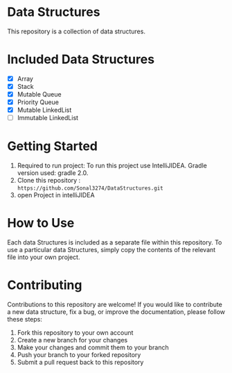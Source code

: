 # Data Structures
This repository is a collection of data structures.

# Included Data Structures
- [x] Array
- [x] Stack
- [x] Mutable Queue
- [x] Priority Queue
- [x] Mutable LinkedList
- [ ] Immutable LinkedList

# Getting Started

1. Required to run project:
   To run this project use IntelliJIDEA.
   Gradle version used: gradle 2.0.
2. Clone this repository :
   `https://github.com/Sonal3274/DataStructures.git`
3. open Project in intelliJIDEA

# How to Use
Each data Structures is included as a separate file within this repository.
To use a particular data Structures, simply copy the contents of the relevant file
into your own project.

# Contributing
Contributions to this repository are welcome!
If you would like to contribute a new data structure, fix a bug, or
improve the documentation, please follow these steps:

1. Fork this repository to your own account
2. Create a new branch for your changes
3. Make your changes and commit them to your branch
4. Push your branch to your forked repository
5. Submit a pull request back to this repository

